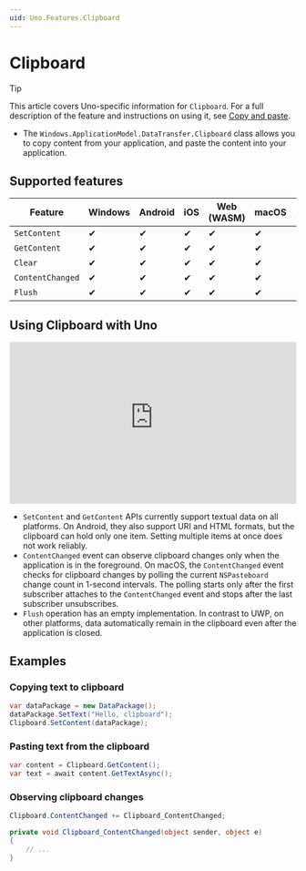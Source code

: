 ```yaml
---
uid: Uno.Features.Clipboard
---
```


# Clipboard

> [!TIP]
> This article covers Uno-specific information for `Clipboard`. For a full description of the feature and instructions on using it, see [Copy and paste](https://learn.microsoft.com/windows/uwp/app-to-app/copy-and-paste).

* The `Windows.ApplicationModel.DataTransfer.Clipboard` class allows you to copy content from your application, and paste the content into your application.

## Supported features

| Feature          | Windows | Android | iOS | Web (WASM) | macOS | Linux (Skia) | Win 7 (Skia) |
|------------------|---------|---------|-----|------------|-------|--------------|--------------|
| `SetContent`     | ✔       | ✔       | ✔   | ✔          | ✔     | ✔            | ✔            |
| `GetContent`     | ✔       | ✔       | ✔   | ✔          | ✔     | ✔            | ✔            |
| `Clear`          | ✔       | ✔       | ✔   | ✔          | ✔     | ✔            | ✔            |
| `ContentChanged` | ✔       | ✔       | ✔   | ✔          | ✔     | ✔            | ✔            |
| `Flush`          | ✔       | ✔       | ✔   | ✔          | ✔     | ✔            | ✔            |

<!-- Add any additional information on platform-specific limitations and constraints -->

## Using Clipboard with Uno

<div style="position: relative; width: 100%; padding-bottom: 56.25%;">
    <iframe
        src="https://www.youtube-nocookie.com/embed/bfT4_LZrSQQ"
        title="YouTube video player"
        frameborder="0"
        allow="accelerometer; autoplay; clipboard-write; encrypted-media; gyroscope; picture-in-picture; web-share"
        allowfullscreen
        style="position: absolute; top: 0; left: 0; width: 100%; height: 100%;">
    </iframe>
</div>

* `SetContent` and `GetContent` APIs currently support textual data on all platforms. On Android, they also support URI and HTML formats, but the clipboard can hold only one item. Setting multiple items at once does not work reliably.
* `ContentChanged` event can observe clipboard changes only when the application is in the foreground. On macOS, the `ContentChanged` event checks for clipboard changes by polling the current `NSPasteboard` change count in 1-second intervals. The polling starts only after the first subscriber attaches to the `ContentChanged` event and stops after the last subscriber unsubscribes.
* `Flush` operation has an empty implementation. In contrast to UWP, on other platforms, data automatically remain in the clipboard even after the application is closed.

## Examples

### Copying text to clipboard

```csharp
var dataPackage = new DataPackage();
dataPackage.SetText("Hello, clipboard");
Clipboard.SetContent(dataPackage);
```

### Pasting text from the clipboard

```csharp
var content = Clipboard.GetContent();
var text = await content.GetTextAsync();
```

### Observing clipboard changes

```csharp
Clipboard.ContentChanged += Clipboard_ContentChanged;

private void Clipboard_ContentChanged(object sender, object e)
{
    // ...
}
```
